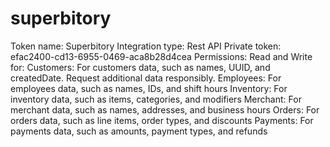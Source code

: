# superbitory

Token name:         Superbitory
Integration type:   Rest API
Private token:      efac2400-cd13-6955-0469-aca8b28d4cea
Permissions:        Read and Write for:
    Customers:  For customers data, such as names, UUID, and createdDate. Request additional data responsibly.
    Employees:  For employees data, such as names, IDs, and shift hours
    Inventory:  For inventory data, such as items, categories, and modifiers
    Merchant:   For merchant data, such as names, addresses, and business hours
    Orders:     For orders data, such as line items, order types, and discounts
    Payments:   For payments data, such as amounts, payment types, and refunds